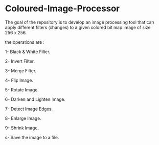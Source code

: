 # Coloured-Image-Processor
 The goal of the repository is to develop an image processing tool that can apply different filters (changes) to a given colored bit map image of size 256 x 256.

the operations are :

1- Black & White Filter.

2- Invert Filter.

3- Merge Filter.

4- Flip Image.

5- Rotate Image.

6- Darken and Lighten Image.

7- Detect Image Edges.

8- Enlarge Image.

9- Shrink Image.

s- Save the image to a file.
